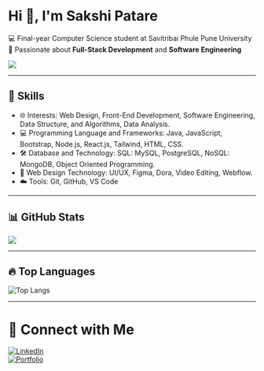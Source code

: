 # Hi 👋, I'm Sakshi Patare  

💻 Final-year Computer Science student at Savitribai Phule Pune University
🚀 Passionate about **Full-Stack Development** and **Software Engineering**

![](https://komarev.com/ghpvc/?username=sakshipatare&label=Profile%20Views&color=blue&style=flat)

---

## 🚀 Skills
- 🌐 Interests: Web Design, Front-End Development, Software Engineering, Data Structure, and Algorithms, Data Analysis.
- 💻 Programming Language and Frameworks: Java, JavaScript, Bootstrap, Node.js, React.js, Tailwind, HTML, CSS.  
- 🛠️ Database and Technology: SQL: MySQL, PostgreSQL, NoSQL: MongoDB, Object Oriented Programming.
- 🎨 Web Design Technology: UI/UX, Figma, Dora, Video Editing, Webflow.
- ☁️ Tools: Git, GitHub, VS Code

---

## 📊 GitHub Stats
![](https://github-readme-stats.vercel.app/api?username=sakshipatare&show_icons=true&theme=radical)  

---

## 🔥 Top Languages
![Top Langs](https://github-readme-stats.vercel.app/api/top-langs/?username=sakshipatare&layout=compact&theme=radical)

---

# 🔗 Connect with Me
[![LinkedIn](https://img.shields.io/badge/LinkedIn-blue?style=for-the-badge&logo=linkedin)](https://www.linkedin.com/in/sakshi-patare-4b139a252/)  
[![Portfolio](https://img.shields.io/badge/Portfolio-black?style=for-the-badge&logo=github)](https://github.com/sakshipatare)  
